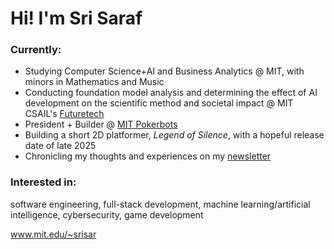 # Hi! I'm Sri Saraf
### Currently:
- Studying Computer Science+AI and Business Analytics @ MIT, with minors in Mathematics and Music
- Conducting foundation model analysis and determining the effect of AI development on the scientific method and societal impact @ MIT CSAIL's [Futuretech](https://futuretech.mit.edu/)
- President + Builder @ [MIT Pokerbots](https://pkr.bot/)
- Building a short 2D platformer, _Legend of Silence_, with a hopeful release date of late 2025
- Chronicling my thoughts and experiences on my [newsletter](https://srisaraf.notion.site/meditations-and-musings)

### Interested in:
software engineering, full-stack development, machine learning/artificial intelligence, cybersecurity, game development

www.mit.edu/~srisar
